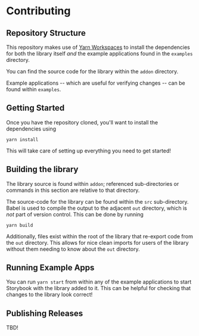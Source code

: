# Contributing

## Repository Structure

This repository makes use of [Yarn Workspaces][yarn-workspaces] to install the
dependencies for both the library itself _and_ the example applications found in
the `examples` directory.

You can find the source code for the library within the `addon` directory.

Example applications -- which are useful for verifying changes -- can be found
within `examples`.

## Getting Started

Once you have the repository cloned, you'll want to install the dependencies
using

```
yarn install
```

This will take care of setting up everything you need to get started!

## Building the library

The library source is found within `addon`; referenced sub-directories or
commands in this section are relative to that directory.

The source-code for the library can be found within the `src` sub-directory.
Babel is used to compile the output to the adjacent `out` directory, which is
_not_ part of version control. This can be done by running

```
yarn build
```

Additionally, files exist within the root of the library that re-export code
from the `out` directory. This allows for nice clean imports for users of the
library without them needing to know about the `out` directory.

## Running Example Apps

You can run `yarn start` from within any of the example applications to start
Storybook with the library added to it. This can be helpful for checking that
changes to the library look correct!

## Publishing Releases

TBD!

[yarn-workspaces]: https://classic.yarnpkg.com/en/docs/workspaces/
